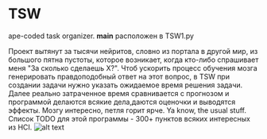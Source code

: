 # TSW
ape-coded task organizer.
__main__ расположен в TSW1.py

Проект вытянут за тысячи нейритов, словно из портала в другой мир, из большого пятна пустоты, которое возникает, когда кто-либо спрашивает меня "За сколько сделаешь Х?".
Чтоб ускорить процесс обучения мозга генерировать правдоподобный ответ на этот вопрос, в TSW при создании задачи нужно указать ожидаемое время решения задачи. Далее реально затраченное время сравнивается с прогнозом и программой делаются всякие дела,даются оценочки и выводятся эффекты. Мозгу интересно, петля горит ярче. Ya know, the usual stuff. 
Список TODO для этой программы - 300+ пунктов всяких интересных из HCI. 
![alt text](https://i.imgur.com/2Y9FgDM.png)
